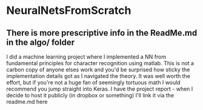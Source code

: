 # NeuralNetsFromScratch

## There is more prescriptive info in the ReadMe.md in the algo/ folder
I did a machine learning project where I implemented a NN from fundamental principles for character recognition using matlab. This is not a carbon copy of anyone elses work and you'd be surprised how sticky the implementation details got as I navigated the theory. It was well worth the effort, but if you're not a huge fan of seemingly tortuous math I would recommend you jump straight into Keras. I have the project report - when I decide to host it publicly (in dropbox or something) I'll link it via the readme.md here
